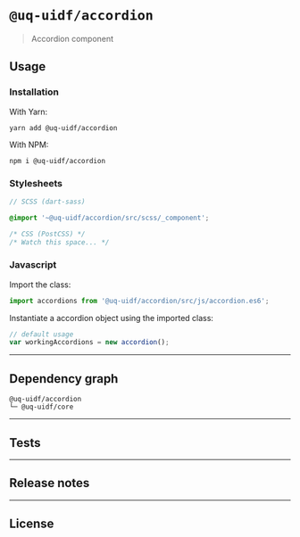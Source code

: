 # `@uq-uidf/accordion`

> Accordion component

## Usage

### Installation

With Yarn:
```shell
yarn add @uq-uidf/accordion
```

With NPM:
```shell
npm i @uq-uidf/accordion
```

### Stylesheets

```scss
// SCSS (dart-sass)

@import '~@uq-uidf/accordion/src/scss/_component';
```

```css
/* CSS (PostCSS) */
/* Watch this space... */
```

### Javascript

Import the class:
```js
import accordions from '@uq-uidf/accordion/src/js/accordion.es6';
```

Instantiate a accordion object using the imported class:
```js
// default usage
var workingAccordions = new accordion();
```

---

## Dependency graph

```shell
@uq-uidf/accordion
└─ @uq-uidf/core
```

---

## Tests

---

## Release notes

---

## License
